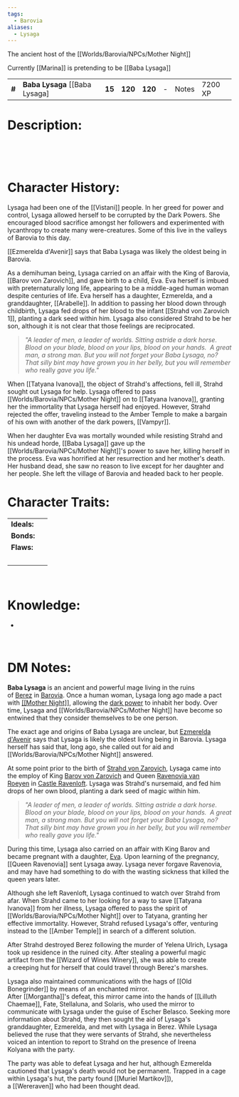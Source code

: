 ```yaml
---
tags:
  - Barovia
aliases:
  - Lysaga
---
```


The ancient host of the [[Worlds/Barovia/NPCs/Mother Night]]

Currently [[Marina]] is pretending to be [[Baba Lysaga]]


|        |                                   |        |         |         |     |       |         |
|--------|-----------------------------------|--------|---------|---------|-----|-------|---------|
| **\#** | **Baba Lysaga** \[\[Baba Lysaga\] | **15** | **120** | **120** | \-  | Notes | 7200 XP |

# **Description:**

 

 

# **Character History:**

Lysaga had been one of the [[Vistani]] people. In her greed for power and control, Lysaga allowed herself to be corrupted by the Dark Powers. She encouraged blood sacrifice amongst her followers and experimented with lycanthropy to create many were-creatures. Some of this live in the valleys of Barovia to this day.

[[Ezmerelda d'Avenir]] says that Baba Lysaga was likely the oldest being in Barovia.

As a demihuman being, Lysaga carried on an affair with the King of Barovia, [[Barov von Zarovich]], and gave birth to a child, Eva. Eva herself is imbued with preternaturally long life, appearing to be a middle-aged human woman despite centuries of life. Eva herself has a daughter, Ezmerelda, and a granddaughter, [[Arabelle]]. In addition to passing her blood down through childbirth, Lysaga fed drops of her blood to the infant [[Strahd von Zarovich 1]], planting a dark seed within him. Lysaga also considered Strahd to be her son, although it is not clear that those feelings are reciprocated.

> _"A leader of men, a leader of worlds. Sitting astride a dark horse. Blood on your blade, blood on your lips, blood on your hands.  A great man, a strong man. But you will not forget your Baba Lysaga, no?  That silly bint may have grown you in her belly, but you will remember who_ really _gave you life."_


When [[Tatyana Ivanova]], the object of Strahd's affections, fell ill, Strahd sought out Lysaga for help. Lysaga offered to pass [[Worlds/Barovia/NPCs/Mother Night]] on to [[Tatyana Ivanova]], granting her the immortality that Lysaga herself had enjoyed. However, Strahd rejected the offer, traveling instead to the Amber Temple to make a bargain of his own with another of the dark powers, [[Vampyr]]. 

When her daughter Eva was mortally wounded while resisting Strahd and his undead horde, [[Baba Lysaga]] gave up the [[Worlds/Barovia/NPCs/Mother Night]]'s power to save her, killing herself in the process. Eva was horrified at her resurrection and her mother's death. Her husband dead, she saw no reason to live except for her daughter and her people. She left the village of Barovia and headed back to her people. 

# **Character Traits:** 

|             |     |
|-------------|-----|
| **Ideals:** |     |
| **Bonds:**  |     |
| **Flaws:**  |     |
|             |     |

 

# **Knowledge:**

-    

 

# **DM Notes:**
**Baba Lysaga** is an ancient and powerful mage living in the ruins of [Berez](https://alberons-mistake.fandom.com/wiki/Berez "Berez") in [Barovia](https://alberons-mistake.fandom.com/wiki/Barovia "Barovia"). Once a human woman, Lysaga long ago made a pact with [[[Mother Night]]](https://alberons-mistake.fandom.com/wiki/Mother_Night "Mother Night"), allowing the [dark power](https://alberons-mistake.fandom.com/wiki/Dark_Powers_of_Barovia "Dark Powers of Barovia") to inhabit her body. Over time, Lysaga and [[Worlds/Barovia/NPCs/Mother Night]] have become so entwined that they consider themselves to be one person.

The exact age and origins of Baba Lysaga are unclear, but [Ezmerelda d'Avenir](https://alberons-mistake.fandom.com/wiki/Ezmerelda_d%27Avenir "Ezmerelda d'Avenir") says that Lysaga is likely the oldest living being in Barovia. Lysaga herself has said that, long ago, she called out for aid and [[Worlds/Barovia/NPCs/Mother Night]] answered.

At some point prior to the birth of [Strahd von Zarovich](https://alberons-mistake.fandom.com/wiki/Strahd_von_Zarovich "Strahd von Zarovich"), Lysaga came into the employ of King [Barov von Zarovich](https://alberons-mistake.fandom.com/wiki/Barov_von_Zarovich "Barov von Zarovich") and Queen [Ravenovia van Roeyen](https://alberons-mistake.fandom.com/wiki/Ravenovia_van_Roeyen "Ravenovia van Roeyen") in [Castle Ravenloft](https://alberons-mistake.fandom.com/wiki/Castle_Ravenloft "Castle Ravenloft"). Lysaga was Strahd's nursemaid, and fed him drops of her own blood, planting a dark seed of magic within him.

> _"A leader of men, a leader of worlds. Sitting astride a dark horse. Blood on your blade, blood on your lips, blood on your hands.  A great man, a strong man. But you will not forget your Baba Lysaga, no?  That silly bint may have grown you in her belly, but you will remember who_ really _gave you life."_

During this time, Lysaga also carried on an affair with King Barov and became pregnant with a daughter, [Eva](https://alberons-mistake.fandom.com/wiki/Eva "Eva"). Upon learning of the pregnancy, [[Queen Ravenovia]] sent Lysaga away. Lysaga never forgave Ravenovia, and may have had something to do with the wasting sickness that killed the queen years later.

Although she left Ravenloft, Lysaga continued to watch over Strahd from afar. When Strahd came to her looking for a way to save [[Tatyana Ivanova]] from her illness, Lysaga offered to pass the spirit of [[Worlds/Barovia/NPCs/Mother Night]] over to Tatyana, granting her effective immortality. However, Strahd refused Lysaga's offer, venturing instead to the [[Amber Temple]] in search of a different solution.

After Strahd destroyed Berez following the murder of Yelena Ulrich, Lysaga took up residence in the ruined city. After stealing a powerful magic artifact from the [[Wizard of Wines Winery]], she was able to create a creeping hut for herself that could travel through Berez's marshes.

Lysaga also maintained communications with the hags of [[Old Bonegrinder]] by means of an enchanted mirror. After [[Morgantha]]'s defeat, this mirror came into the hands of [[Lilluth Chaemae]], Fate, Stellaluna, and Solaris, who used the mirror to communicate with Lysaga under the guise of Escher Belasco. Seeking more information about Strahd, they then sought the aid of Lysaga's granddaughter, Ezmerelda, and met with Lysaga in Berez. While Lysaga believed the ruse that they were servants of Strahd, she nevertheless voiced an intention to report to Strahd on the presence of Ireena Kolyana with the party.

The party was able to defeat Lysaga and her hut, although Ezmerelda cautioned that Lysaga's death would not be permanent. Trapped in a cage within Lysaga's hut, the party found [[Muriel Martikov]]), a [[Wereraven]] who had been thought dead.